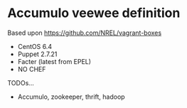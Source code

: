 # Accumulo veewee definition

Based upon https://github.com/NREL/vagrant-boxes

* CentOS 6.4
* Puppet 2.7.21
* Facter (latest from EPEL)
* NO CHEF

TODOs...

* Accumulo, zookeeper, thrift, hadoop
